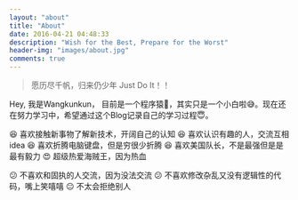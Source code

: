 ```yaml
---
layout: "about"
title: "About"
date: 2016-04-21 04:48:33
description: "Wish for the Best, Prepare for the Worst"
header-img: "images/about.jpg"
comments: true
---
```


> 愿历尽千帆，归来仍少年
> Just Do It！！

Hey, 我是Wangkunkun， 目前是一个程序猿:monkey:，其实只是一个小白啦:sweat_smile:。现在还在努力学习中，希望通过这个Blog记录自己的学习过程:innocent:。

:laughing: 喜欢接触新事物了解新技术，开阔自己的认知
:laughing: 喜欢认识有趣的人，交流互相idea
:laughing: 喜欢折腾电脑键盘，但是穷很少折腾
:laughing: 喜欢美国队长，不是最强但是是最有毅力
:heart_eyes: 超级热爱海贼王，因为热血

:confused: 不喜欢和固执的人交流，因为没法交流
:confused: 不喜欢修改杂乱又没有逻辑性的代码，嘴上笑嘻嘻
:neutral_face: 不太会拒绝别人

